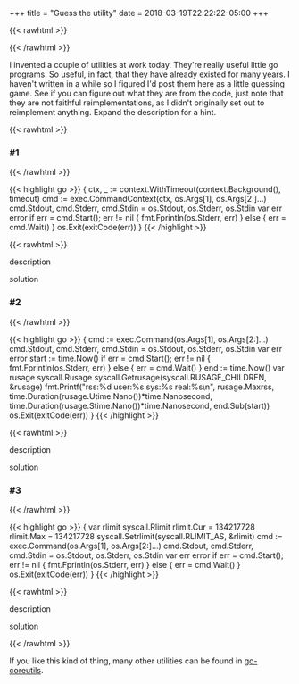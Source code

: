 +++
title = "Guess the utility"
date = 2018-03-19T22:22:22-05:00
+++

{{< rawhtml >}}

<style>
.description { cursor: pointer; }
.solution { cursor: pointer; }
</style>
<script>
desc1 = "run a program with a time limit";
solution1 = "<code>/usr/bin/timeout</code>. The real timeout will send term first, and only optionally send kill after -k duration.  This sends kill from the start.";

desc2 = "run a program and summarize system resource usage";
solution2 = "<code>/usr/bin/time --format='rss:%M user:%U sys:%S real:%E'</code>.  Not the bash builtin, <a href='http://git.savannah.gnu.org/cgit/time.git/tree/src/time.c'>time.c</a>.  Similar to /usr/bin/time -l on mac os.";

desc3 = "run a program with process address space resource limit";
solution3 = "<code>/usr/bin/prlimit -v</code>";
</script>

{{< /rawhtml >}}

I invented a couple of utilities at work today. They're really useful little go programs. So useful, in fact,
that they have already existed for many years. I haven't written in a while so I figured I'd post them here as a little
guessing game. See if you can figure out what they are from the code, just note that they are not faithful
reimplementations, as I didn't originally set out to reimplement anything. Expand the description for a hint.

{{< rawhtml >}}

<h3>#1</h3>
{{< /rawhtml >}}

{{< highlight go >}}
{
        ctx, _ := context.WithTimeout(context.Background(), timeout)
        cmd := exec.CommandContext(ctx, os.Args[1], os.Args[2:]...)
        cmd.Stdout, cmd.Stderr, cmd.Stdin = os.Stdout, os.Stderr, os.Stdin
        var err error
        if err = cmd.Start(); err != nil {
                fmt.Fprintln(os.Stderr, err)
        } else {
                err = cmd.Wait()
        }
        os.Exit(exitCode(err))
}
{{< /highlight >}}

{{< rawhtml >}}

<p class="description" onClick="this.innerHTML=desc1">description</p>
<p class="solution" onClick="this.innerHTML=solution1">solution</p>

<h3>#2</h3>
{{< /rawhtml >}}

{{< highlight go >}}
{
	cmd := exec.Command(os.Args[1], os.Args[2:]...)
	cmd.Stdout, cmd.Stderr, cmd.Stdin = os.Stdout, os.Stderr, os.Stdin
	var err error
	start := time.Now()
	if err = cmd.Start(); err != nil {
		fmt.Fprintln(os.Stderr, err)
	} else {
		err = cmd.Wait()
	}
	end := time.Now()
	var rusage syscall.Rusage
	syscall.Getrusage(syscall.RUSAGE_CHILDREN, &rusage)
	fmt.Printf("rss:%d user:%s sys:%s real:%s\n", rusage.Maxrss, time.Duration(rusage.Utime.Nano())*time.Nanosecond, time.Duration(rusage.Stime.Nano())*time.Nanosecond, end.Sub(start))
	os.Exit(exitCode(err))
}
{{< /highlight >}}

{{< rawhtml >}}

<p class="description" onClick="this.innerHTML=desc2">description</p>
<p class="solution" onClick="this.innerHTML=solution2">solution</p>

<h3>#3</h3>
{{< /rawhtml >}}

{{< highlight go >}}
{
       var rlimit syscall.Rlimit
       rlimit.Cur = 134217728
       rlimit.Max = 134217728
       syscall.Setrlimit(syscall.RLIMIT_AS, &rlimit)
       cmd := exec.Command(os.Args[1], os.Args[2:]...)
       cmd.Stdout, cmd.Stderr, cmd.Stdin = os.Stdout, os.Stderr, os.Stdin
       var err error
       if err = cmd.Start(); err != nil {
               fmt.Fprintln(os.Stderr, err)
       } else {
               err = cmd.Wait()
       }
       os.Exit(exitCode(err))
}
{{< /highlight >}}

{{< rawhtml >}}

<p class="description" onClick="this.innerHTML=desc3">description</p>
<p class="solution" onClick="this.innerHTML=solution3">solution</p>
{{< /rawhtml >}}

If you like this kind of thing, many other utilities can be found in [go-coreutils](https://github.com/ericlagergren/go-coreutils).
